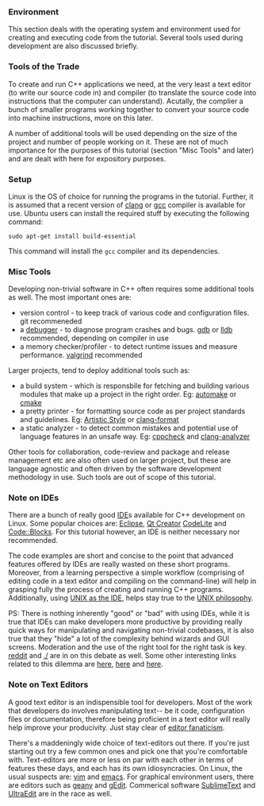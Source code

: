 ### Environment

This section deals with the operating system and environment used for creating and executing code from the tutorial. Several tools used during development are also discussed briefly.

### Tools of the Trade

To create and run C++ applications we need, at the very least a text editor (to write our source code in) and compiler (to translate the source code into instructions that the computer can understand). Acutally, the complier a bunch of smaller programs working together to convert your source code into machine instructions, more on this later.

A number of additional tools will be used depending on the size of the project and number of people working on it. These are not of much importance for the purposes of this tutorial (section "Misc Tools" and later) and are dealt with here for expository purposes.

### Setup

Linux is the OS of choice for running the programs in the tutorial. Further, it is assumed that a recent version of [clang](http://clang.llvm.org/) or [gcc](https://gcc.gnu.org/) compiler is available for use. Ubuntu users can install the required stuff by executing the following command:

`sudo apt-get install build-essential`

This command will install the `gcc` compiler and its dependencies.

### Misc Tools

Developing non-trivial software in C++ often requires some additional tools as well. The most important ones are:

* version control - to keep track of various code and configuration files. git recommeneded
* a [debugger](https://en.wikipedia.org/wiki/Debugger) - to diagnose program crashes and bugs. [gdb](https://www.gnu.org/software/gdb/) or [lldb](http://lldb.llvm.org/) recommended, depending on compiler in use
* a memory checker/profiler - to detect runtime issues and measure performance. [valgrind](http://valgrind.org/) recommended

Larger projects, tend to deploy additional tools such as:
* a build system - which is responsbile for fetching and building various modules that make up a project in the right order. Eg: [automake](https://www.gnu.org/software/automake/) or [cmake](https://cmake.org/)
* a pretty printer - for formatting source code as per project standards and guidelines. Eg: [Artistic Style](http://astyle.sourceforge.net/) or [clang-format](http://clang.llvm.org/docs/ClangFormat.html) 
* a static analyzer - to detect common mistakes and potential use of language features in an unsafe way. Eg: [cppcheck](http://cppcheck.sourceforge.net/) and [clang-analyzer](http://clang-analyzer.llvm.org/)

Other tools for collaboration, code-review and package and release management etc are also often used on larger project, but these are language agnostic and often driven by the software development methodology in use. Such tools are out of scope of this tutorial.

### Note on IDEs

There are a bunch of really good [IDE](https://en.wikipedia.org/wiki/Integrated_development_environment)s available for C++ development on Linux. Some popular choices are: [Eclipse](https://eclipse.org/cdt/), [Qt Creator](http://www.qt.io/ide/) [CodeLite](http://codelite.org/) and [Code::Blocks](http://www.codeblocks.org/). For this tutorial however, an IDE is neither necessary nor recommended. 

The code examples are short and concise to the point that advanced features offered by IDEs are really wasted on these short programs. Moreover, from a learning perspective a simple workflow (comprising of editing code in a text editor and compiling on the command-line) will help in grasping fully the process of creating and running C++ programs. Additionally, using [UNIX as the IDE](http://blog.sanctum.geek.nz/series/unix-as-ide/), helps stay true to the [UNIX philosophy](https://en.wikipedia.org/wiki/Unix_philosophy#Do_One_Thing_and_Do_It_Well).

PS: There is nothing inherently "good" or "bad" with using IDEs, while it is true that IDEs can make developers more productive by providing really quick ways for manipulating and navigating non-trivial codebases, it is also true that they "hide" a lot of the complexity behind wizards and GUI screens. Moderation and the use of the right tool for the right task is key. [reddit](https://www.reddit.com/r/programming/comments/1ywo5v/does_relying_on_an_ide_for_development_make_you_a/) and [./](http://developers.slashdot.org/story/14/02/24/1845209/does-relying-on-an-ide-make-you-a-bad-programmer) are in on this debate as well. Some other interesting links related to this dilemma are [here](http://programmers.stackexchange.com/questions/39798/being-ide-dependent-how-can-it-harm-me), [here](https://michaelochurch.wordpress.com/2013/01/09/ide-culture-vs-unix-philosophy/) and [here](http://radar.oreilly.com/2014/01/to-ide-or-not-to-ide.html).

### Note on Text Editors

A good text editor is an indispensible tool for developers. Most of the work that developers do involves manipulating text-- be it code, configuration files or documentation, therefore being proficient in a text editor will really help improve your producivity. Just stay clear of [editor fanaticism](https://en.wikipedia.org/wiki/Editor_war). 

There's a maddeningly wide choice of text-editors out there. If you're just starting out try a few common ones and pick one that you're comfortable with. Text-editors are more or less on par with each other in terms of features these days, and each has its own idiosyncracies. On Linux, the usual suspects are: [vim](http://www.vim.org/about.php) and [emacs](https://www.gnu.org/software/emacs/). For graphical environment users, there are editors such as [geany](http://www.geany.org/) and [gEdit](https://wiki.gnome.org/Apps/Gedit). Commerical software [SublimeText](http://www.sublimetext.com/) and [UltraEdit](http://www.ultraedit.com/products/ultraedit.html) are in the race as well.


